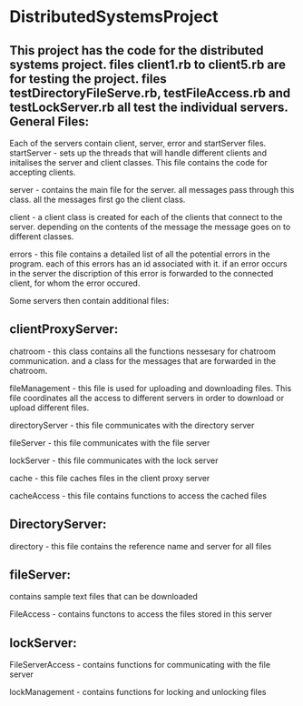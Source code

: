 # DistributedSystemsProject

This project has the code for the distributed systems project. 
files client1.rb to client5.rb are for testing the project.
files testDirectoryFileServe.rb, testFileAccess.rb and testLockServer.rb all test the individual servers.
General Files:
----------------------------------------------
Each of the servers contain client, server, error and startServer files.
startServer - sets up the threads that will handle different clients and initalises the server and client classes. This file contains the code for accepting clients. 

server - contains the main file for the server. all messages pass through this class. all the messages first go the client class.

client - a client class is created for each of the clients that connect to the server. depending on the contents of the message the  message goes on to different classes. 

errors - this file contains a detailed list of all the potential errors in the program. each of this errors has an id associated with it. if an error occurs in the server the discription of this error is forwarded to the connected client, for whom the error occured.


Some servers then contain additional files:

clientProxyServer:
----------------------------------------------
chatroom - this class contains all the functions nessesary for chatroom communication. and a class for the messages that are forwarded in the chatroom.

fileManagement - this file is used for uploading and downloading files. This file coordinates all the access to different servers in order to download or upload different files. 

directoryServer - this file communicates with the directory server

fileServer - this file communicates with the file server

lockServer - this file communicates with the lock server

cache - this file caches files in the client proxy server

cacheAccess - this file contains functions to access the cached files

DirectoryServer:
----------------------------------------------
directory - this file contains the reference name and server for all files

fileServer:
----------------------------------------------
contains sample text files that can be downloaded

FileAccess - contains functons to access the files stored in this server

lockServer:
----------------------------------------------
FileServerAccess - contains functions for communicating with the file server

lockManagement - contains functions for locking and unlocking files



